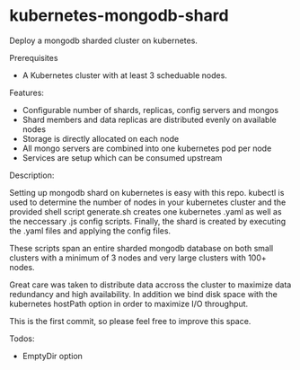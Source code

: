 # kubernetes-mongodb-shard
Deploy a mongodb sharded cluster on kubernetes. 

Prerequisites
- A Kubernetes cluster with at least 3 scheduable nodes.

Features:
- Configurable number of shards, replicas, config servers and mongos
- Shard members and data replicas are distributed evenly on available nodes
- Storage is directly allocated on each node
- All mongo servers are combined into one kubernetes pod per node
- Services are setup which can be consumed upstream

Description:

Setting up mongodb shard on kubernetes is easy with this repo. kubectl 
is used to determine the number of nodes in your kubernetes cluster
and the provided shell script generate.sh creates one kubernetes .yaml
as well as the neccessary .js config scripts. Finally, the
shard is created by executing the .yaml files and applying the
config files.

These scripts span an entire sharded mongodb database on both small
clusters with a minimum of 3 nodes and very large clusters with
100+ nodes.

Great care was taken to distribute data accross the cluster to
maximize data redundancy and high availability. In addition we
bind disk space with the kubernetes hostPath option in order
to maximize I/O throughput.

This is the first commit, so please feel free to improve this space.

Todos:
- EmptyDir option
